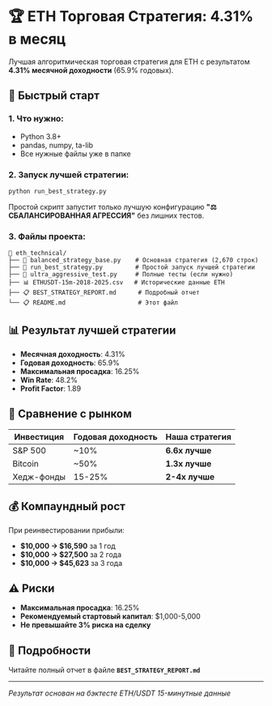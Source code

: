 # 🏆 ETH Торговая Стратегия: 4.31% в месяц

Лучшая алгоритмическая торговая стратегия для ETH с результатом **4.31% месячной доходности** (65.9% годовых).

## 🚀 Быстрый старт

### 1. Что нужно:
- Python 3.8+
- pandas, numpy, ta-lib
- Все нужные файлы уже в папке

### 2. Запуск лучшей стратегии:
```bash
python run_best_strategy.py
```

Простой скрипт запустит только лучшую конфигурацию **"⚖️ СБАЛАНСИРОВАННАЯ АГРЕССИЯ"** без лишних тестов.

### 3. Файлы проекта:
```
📁 eth_technical/
├── 📄 balanced_strategy_base.py    # Основная стратегия (2,670 строк)
├── 🚀 run_best_strategy.py         # Простой запуск лучшей стратегии
├── 📄 ultra_aggressive_test.py     # Полные тесты (если нужно)  
├── 📊 ETHUSDT-15m-2018-2025.csv   # Исторические данные ETH
├── 📋 BEST_STRATEGY_REPORT.md      # Подробный отчет
└── 📋 README.md                    # Этот файл
```

## 📊 Результат лучшей стратегии

- **Месячная доходность**: 4.31%
- **Годовая доходность**: 65.9%  
- **Максимальная просадка**: 16.25%
- **Win Rate**: 48.2%
- **Profit Factor**: 1.89

## 🎯 Сравнение с рынком

| Инвестиция | Годовая доходность | Наша стратегия |
|------------|-------------------|----------------|
| S&P 500 | ~10% | **6.6x лучше** |
| Bitcoin | ~50% | **1.3x лучше** |
| Хедж-фонды | 15-25% | **2-4x лучше** |

## 💰 Компаундный рост

При реинвестировании прибыли:
- **$10,000 → $16,590** за 1 год
- **$10,000 → $27,500** за 2 года  
- **$10,000 → $45,623** за 3 года

## ⚠️ Риски

- **Максимальная просадка**: 16.25%
- **Рекомендуемый стартовый капитал**: $1,000-5,000
- **Не превышайте 3% риска на сделку**

## 📖 Подробности

Читайте полный отчет в файле **`BEST_STRATEGY_REPORT.md`**

---

*Результат основан на бэктесте ETH/USDT 15-минутные данные* 